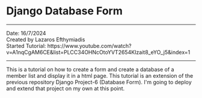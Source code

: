 # Django Database Form
<hr>
Date: 16/7/2024 <br>
Created by Lazaros Efthymiadis<br>
Started Tutorial: https://www.youtube.com/watch?v=A1nqCgAM6CE&list=PLCC34OHNcOtoYVT2654KIzait8_eYO_j5&index=1
<hr>

This is a tutorial on how to create a form and create a database of a member list and display it in a html page.
This tutorial is an extension of the previous repository Django Project-6 (Database Form).
I'm going to deploy and extend that project on my own at this point.